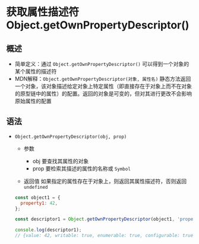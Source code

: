 # 获取属性描述符 Object.getOwnPropertyDescriptor()

## 概述

+ 简单定义：通过 `Object.getOwnPropertyDescriptor()` 可以得到一个对象的某个属性的描述符
+ MDN解释：`Object.getOwnPropertyDescriptor(对象, 属性名)` 静态方法返回一个对象，该对象描述给定对象上特定属性（即直接存在于对象上而不在对象的原型链中的属性）的配置。返回的对象是可变的，但对其进行更改不会影响原始属性的配置

## 语法

+ `Object.getOwnPropertyDescriptor(obj, prop)`

  + 参数

    + obj 要查找其属性的对象
    + prop 要检索其描述的属性的名称或 `Symbol`

  + 返回值 如果指定的属性存在于对象上，则返回其属性描述符，否则返回 `undefined`

  ```js
  const object1 = {
    property1: 42,
  };

  const descriptor1 = Object.getOwnPropertyDescriptor(object1, 'property1');

  console.log(descriptor1);
  // {value: 42, writable: true, enumerable: true, configurable: true}
  ```
